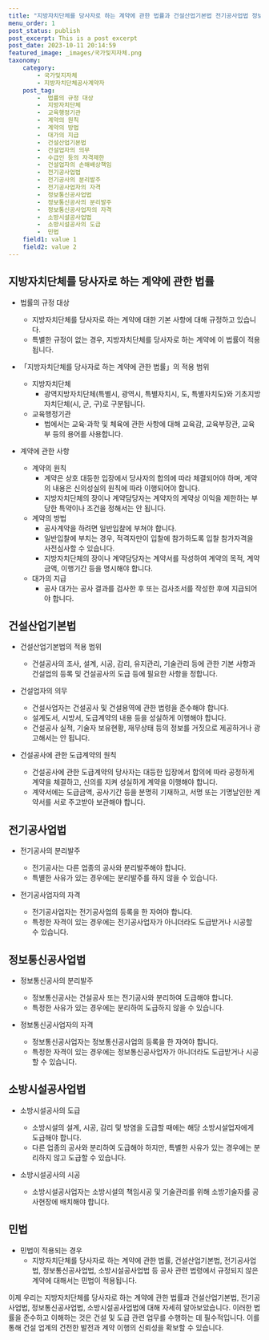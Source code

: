 ```yaml
---
title: "지방자치단체를 당사자로 하는 계약에 관한 법률과 건설산업기본법 전기공사업법 정보통신공사업법 소방시설공사업법에 대한 이해"
menu_order: 1
post_status: publish
post_excerpt: This is a post excerpt
post_date: 2023-10-11 20:14:59
featured_image: _images/국가및지자체.png
taxonomy:
    category:
        - 국가및지자체
        - 지방자치단체공사계약자
    post_tag:
        -  법률의 규정 대상
        -  지방자치단체
        -  교육행정기관
        -  계약의 원칙
        -  계약의 방법
        -  대가의 지급
        -  건설산업기본법
        -  건설업자의 의무
        -  수급인 등의 자격제한
        -  건설업자의 손해배상책임
        -  전기공사업법
        -  전기공사의 분리발주
        -  전기공사업자의 자격
        -  정보통신공사업법
        -  정보통신공사의 분리발주
        -  정보통신공사업자의 자격
        -  소방시설공사업법
        -  소방시설공사의 도급
        -  민법
    field1: value 1
    field2: value 2
---
```



## 지방자치단체를 당사자로 하는 계약에 관한 법률

- 법률의 규정 대상
  - 지방자치단체를 당사자로 하는 계약에 대한 기본 사항에 대해 규정하고 있습니다.
  - 특별한 규정이 없는 경우, 지방자치단체를 당사자로 하는 계약에 이 법률이 적용됩니다.

- 「지방자치단체를 당사자로 하는 계약에 관한 법률」의 적용 범위
  - 지방자치단체
    - 광역지방자치단체(특별시, 광역시, 특별자치시, 도, 특별자치도)와 기초지방자치단체(시, 군, 구)로 구분됩니다.
  - 교육행정기관
    - 법에서는 교육·과학 및 체육에 관한 사항에 대해 교육감, 교육부장관, 교육부 등의 용어를 사용합니다.

- 계약에 관한 사항
  - 계약의 원칙
    - 계약은 상호 대등한 입장에서 당사자의 합의에 따라 체결되어야 하며, 계약의 내용은 신의성실의 원칙에 따라 이행되어야 합니다.
    - 지방자치단체의 장이나 계약담당자는 계약자의 계약상 이익을 제한하는 부당한 특약이나 조건을 정해서는 안 됩니다.
  - 계약의 방법
    - 공사계약을 하려면 일반입찰에 부쳐야 합니다.
    - 일반입찰에 부치는 경우, 적격자만이 입찰에 참가하도록 입찰 참가자격을 사전심사할 수 있습니다.
    - 지방자치단체의 장이나 계약담당자는 계약서를 작성하여 계약의 목적, 계약금액, 이행기간 등을 명시해야 합니다.
  - 대가의 지급
    - 공사 대가는 공사 결과를 검사한 후 또는 검사조서를 작성한 후에 지급되어야 합니다.

## 건설산업기본법

- 건설산업기본법의 적용 범위
  - 건설공사의 조사, 설계, 시공, 감리, 유지관리, 기술관리 등에 관한 기본 사항과 건설업의 등록 및 건설공사의 도급 등에 필요한 사항을 정합니다.

- 건설업자의 의무
  - 건설사업자는 건설공사 및 건설용역에 관한 법령을 준수해야 합니다.
  - 설계도서, 시방서, 도급계약의 내용 등을 성실하게 이행해야 합니다.
  - 건설공사 실적, 기술자 보유현황, 재무상태 등의 정보를 거짓으로 제공하거나 광고해서는 안 됩니다.

- 건설공사에 관한 도급계약의 원칙
  - 건설공사에 관한 도급계약의 당사자는 대등한 입장에서 합의에 따라 공정하게 계약을 체결하고, 신의를 지켜 성실하게 계약을 이행해야 합니다.
  - 계약서에는 도급금액, 공사기간 등을 분명히 기재하고, 서명 또는 기명날인한 계약서를 서로 주고받아 보관해야 합니다.

## 전기공사업법

- 전기공사의 분리발주
  - 전기공사는 다른 업종의 공사와 분리발주해야 합니다.
  - 특별한 사유가 있는 경우에는 분리발주를 하지 않을 수 있습니다.

- 전기공사업자의 자격
  - 전기공사업자는 전기공사업의 등록을 한 자여야 합니다.
  - 특정한 자격이 있는 경우에는 전기공사업자가 아니더라도 도급받거나 시공할 수 있습니다.

## 정보통신공사업법

- 정보통신공사의 분리발주
  - 정보통신공사는 건설공사 또는 전기공사와 분리하여 도급해야 합니다.
  - 특정한 사유가 있는 경우에는 분리하여 도급하지 않을 수 있습니다.

- 정보통신공사업자의 자격
  - 정보통신공사업자는 정보통신공사업의 등록을 한 자여야 합니다.
  - 특정한 자격이 있는 경우에는 정보통신공사업자가 아니더라도 도급받거나 시공할 수 있습니다.

## 소방시설공사업법

- 소방시설공사의 도급
  - 소방시설의 설계, 시공, 감리 및 방염을 도급할 때에는 해당 소방시설업자에게 도급해야 합니다.
  - 다른 업종의 공사와 분리하여 도급해야 하지만, 특별한 사유가 있는 경우에는 분리하지 않고 도급할 수 있습니다.

- 소방시설공사의 시공
  - 소방시설공사업자는 소방시설의 책임시공 및 기술관리를 위해 소방기술자를 공사현장에 배치해야 합니다.

## 민법

- 민법이 적용되는 경우
  - 지방자치단체를 당사자로 하는 계약에 관한 법률, 건설산업기본법, 전기공사업법, 정보통신공사업법, 소방시설공사업법 등 공사 관련 법령에서 규정되지 않은 계약에 대해서는 민법이 적용됩니다.

이제 우리는 지방자치단체를 당사자로 하는 계약에 관한 법률과 건설산업기본법, 전기공사업법, 정보통신공사업법, 소방시설공사업법에 대해 자세히 알아보았습니다. 이러한 법률을 준수하고 이해하는 것은 건설 및 도급 관련 업무를 수행하는 데 필수적입니다. 이를 통해 건설 업계의 건전한 발전과 계약 이행의 신뢰성을 확보할 수 있습니다.
